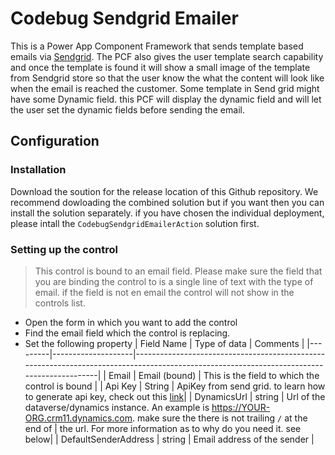 # Codebug Sendgrid Emailer
This is a Power App Component Framework that sends template based emails via [Sendgrid](https://sendgrid.com/). The PCF also gives the user template search capability and once the template is found it will show a small image of the template from Sendgrid store so that the user know the what the content will look like when the email is reached the customer. Some template in Send grid might have some Dynamic field. this PCF will display the dynamic field and will let the user set the dynamic fields before sending the email.

## Configuration
### Installation 
Download the soution for the release location of this Github repository. We recommend dowloading the combined solution but if you want then you can install the solution separately. if you have chosen the individual deployment, please intall the `CodebugSendgridEmailerAction` solution first.

### Setting up the control
> This control is bound to an email field. Please make sure the field that you are binding the control to is a single line of text with the type of email. if the field is not en email the control will not show in the controls list.
* Open the form in which you want to add the control
* Find the email field which the control is replacing.
* Set the following property
| Field Name | Type of data  | Comments                                                                                                                                    |
|---------|--------------------|-------------------------------------------------------------------------------------------------------------------------------------------|
| Email   | Email (bound)      | This is the field to which the control is bound                                                                                           |
| Api Key | String             | ApiKey from send grid. to learn how to generate api key, check out this [link](https://docs.sendgrid.com/ui/account-and-settings/api-keys)|
| DynamicsUrl | string | Url of the dataverse/dynamics instance. An example is https://YOUR-ORG.crm11.dynamics.com. make sure the there is not trailing `/` at the end of 
|             the url. For more information as to why do you need it. see below|
| DefaultSenderAddress | string | Email address of the sender | 



